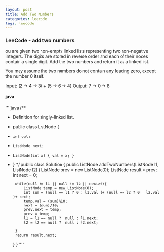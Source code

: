 ```yaml
---
layout: post
title: Add Two Numbers
categories: leecode
tags: leecode
---
```


### LeeCode - add two numbers

ou are given two non-empty linked lists representing two non-negative integers. The digits are stored in reverse order and each of their nodes contain a single digit. Add the two numbers and return it as a linked list.

You may assume the two numbers do not contain any leading zero, except the number 0 itself.

Input: (2 -> 4 -> 3) + (5 -> 6 -> 4)
Output: 7 -> 0 -> 8

#### java

''''java
/**
 * Definition for singly-linked list.
 * public class ListNode {
 *     int val;
 *     ListNode next;
 *     ListNode(int x) { val = x; }
 * }
 */
public class Solution {
    public ListNode addTwoNumbers(ListNode l1, ListNode l2) {
         ListNode prev = new ListNode(0);
    	ListNode result = prev;
    	int next = 0;
    	
    	while(null != l1 || null != l2 || next>0){
    		ListNode temp = new ListNode(0);
    		int sum = (null == l1 ? 0 : l1.val )+ (null == l2 ? 0 : l2.val )+ next;
    		temp.val = (sum)%10;
    		next = (sum)/10;
    		prev.next = temp;
    		prev = temp;
    		l1 = l1 == null ?  null : l1.next; 
    		l2 = l2 == null ?  null : l2.next; 
    		
    	}
    	return result.next;
        
    }
}
''''

